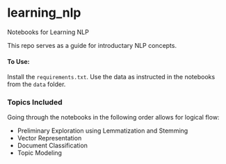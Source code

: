 # learning_nlp
Notebooks for Learning NLP

This repo serves as a guide for introductary NLP concepts.

#### To Use:
Install the `requirements.txt`.
Use the data as instructed in the notebooks from the `data` folder.

### Topics Included
Going through the notebooks in the following order allows for logical flow:
- Preliminary Exploration using Lemmatization and Stemming
- Vector Representation
- Document Classification
- Topic Modeling
